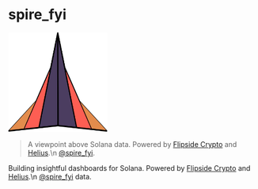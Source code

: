 # spire_fyi

<img alt="Spire" src="assets/images/spire_logo.png" width="200" height="200">

> A viewpoint above Solana data. Powered by [Flipside Crypto](https://flipsidecrypto.xyz/) and [Helius](https://helius.xyz/).\n [@spire_fyi](https://twitter.com/spire_fyi).

Building insightful dashboards for Solana.
Powered by [Flipside Crypto](https://flipsidecrypto.xyz/) and [Helius](https://helius.xyz/).\n [@spire_fyi](https://twitter.com/spire_fyi) data.

